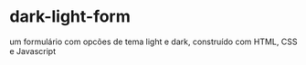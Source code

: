 # dark-light-form
um formulário com opcões de tema light e dark, construído com HTML, CSS e Javascript
